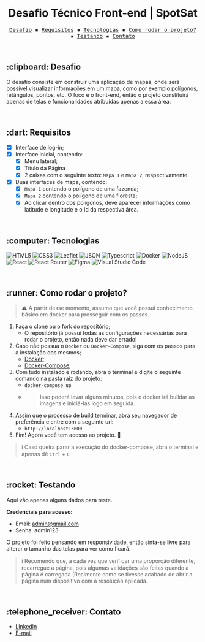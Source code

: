 <h1 align="center">  Desafio Técnico Front-end | SpotSat</h1>

<p align="center">
  <samp>
    <a href="#desafio">Desafio</a> ▪️
    <a href="#requisitos">Requisitos</a> ▪️
    <a href="#tecnologias">Tecnologias</a> ▪️
    <a href="#comorodaroprojeto">Como rodar o projeto?</a> ▪️
    <a href="#testando">Testando</a> ▪️
    <a href="#">Contato</a>
  </samp>
</p>

<br />
<section id="desafio">
  <h2>:clipboard: Desafio</h2>
  
  O desafio consiste em construir uma aplicação de mapas, onde será possível visualizar informações em um mapa, como por exemplo polígonos, retângulos, pontos, etc. O foco é o front-end, então o projeto constituirá apenas de telas e funcionalidades atribuídas apenas a essa área.
  
</section>

<br />
<section id="requisitos">
  <h2>:dart: Requisitos</h2>
  
  - [x] Interface de log-in;
  - [x] Interface inicial, contendo:
    - [x] Menu lateral;
    - [x] Título da Página
    - [x] 2 caixas com o seguinte texto: `Mapa 1` e `Mapa 2`, respectivamente.
  - [x] Duas interfaces de mapa, contendo:
    - [x] `Mapa 1` contendo o polígono de uma fazenda;
    - [x] `Mapa 2` contendo o polígono de uma floresta;
    - [x] Ao clicar dentro dos polígonos, deve aparecer informações como latitude e longitude e o Id da respectiva área.
  
</section>

<br />
<section id="tecnologias">
  <h2>:computer: Tecnologias</h2>
  
  ![HTML5](https://img.shields.io/badge/HTML5-E34F26?style=for-the-badge&logo=html5&logoColor=white)
  ![CSS3](https://img.shields.io/badge/CSS3-1572B6?style=for-the-badge&logo=css3&logoColor=white)
  ![Leaflet](https://img.shields.io/badge/Leaflet-199900?style=for-the-badge&logo=Leaflet&logoColor=white)
  ![JSON](https://img.shields.io/badge/json-5E5C5C?style=for-the-badge&logo=json&logoColor=white)
  ![Typescript](https://img.shields.io/badge/TypeScript-007ACC?style=for-the-badge&logo=typescript&logoColor=white)
  ![Docker](https://img.shields.io/badge/Docker-2CA5E0?style=for-the-badge&logo=docker&logoColor=white)
  ![NodeJS](https://img.shields.io/badge/Node.js-339933?style=for-the-badge&logo=nodedotjs&logoColor=white)
  ![React](https://img.shields.io/badge/React-20232A?style=for-the-badge&logo=react&logoColor=61DAFB)
  ![React Router](https://img.shields.io/badge/React_Router-CA4245?style=for-the-badge&logo=react-router&logoColor=white)
  ![Figma](https://img.shields.io/badge/Figma-F24E1E?style=for-the-badge&logo=figma&logoColor=white)
  ![Visual Studio Code](https://img.shields.io/badge/Visual_Studio_Code-0078D4?style=for-the-badge&logo=visual%20studio%20code&logoColor=white)
  
</section>

<br />
<section id="comorodaroprojeto">
  <h2>:runner: Como rodar o projeto?</h2>
  
  > :warning: A partir desse momento, assumo que você possui conhecimento básico em docker para prosseguir com os passos.
  
  1. Faça o clone ou o fork do repositório;
      - O repositório já possui todas as configurações necessárias para rodar o projeto, então nada deve dar errado!
  2. Caso não possua o `Docker` ou `Docker-Compose`, siga com os passos para a instalação dos mesmos;
      - [Docker](https://docs.docker.com/engine/install/);
      - [Docker-Compose](https://docs.docker.com/compose/install/);
  3. Com tudo instalado e rodando, abra o terminal e digite o seguinte comando na pasta raíz do projeto:
      - `docker-compose up`
      - > Isso poderá levar alguns minutos, pois o docker irá buildar as imagens e iniciá-las logo em seguida.
  4. Assim que o processo de build terminar, abra seu navegador de preferência e entre com a seguinte url:
      - `http://localhost:3000`
  5. Fim! Agora você tem acesso ao projeto. :partying_face:
  
  > :information_source: Caso queira parar a execução do docker-compose, abra o terminal e apenas dê `Ctrl` + `C`
  
</section>

<br />
<section id="testando">
  <h2>:rocket: Testando</h2>
  
  Aqui vão apenas alguns dados para teste.
  
  <b>Credenciais para acesso:</b>
  - Email: admin@gmail.com
  - Senha: admin123
  
  O projeto foi feito pensando em responsividade, então sinta-se livre para alterar o tamanho das telas para ver como ficará.
  > :information_source: Recomendo que, a cada vez que verificar uma proporção diferente, recarregue a página, pois algumas validações são feitas quando a página é carregada (Realmente como se tivesse acabado de abrir a página num dispositivo com a resolução aplicada.
  
</section>

<br />
<section id="contado">
  <h2>:telephone_receiver: Contato</h2>
  
  - [LinkedIn](https://www.linkedin.com/in/henriquepfneto/)
  - [E-mail](mailto:henriqueneto1912@gmail.com)
</section>
